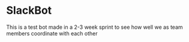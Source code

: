 # SlackBot
This is a test bot made in a 2-3 week sprint to see how well we as team members coordinate with each other
